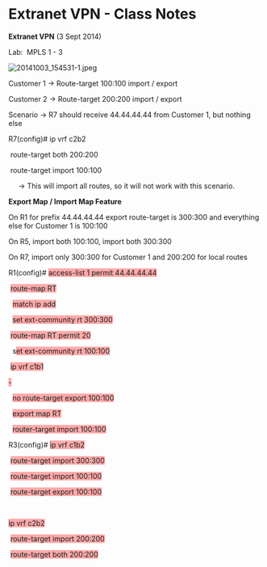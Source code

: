 # Extranet VPN - Class Notes

**Extranet VPN** (3 Sept 2014)

Lab:  MPLS 1 - 3

![20141003_154531-1.jpeg](image/20141003_154531-1.jpeg)

Customer 1 -> Route-target 100:100 import / export

Customer 2 -> Route-target 200:200 import / export

Scenario -> R7 should receive 44.44.44.44 from Customer 1, but nothing else

R7(config)# ip vrf c2b2

 route-target both 200:200

 route-target import 100:100

     -> This will import all routes, so it will not work with this scenario.

**Export Map / Import Map Feature**

On R1 for prefix 44.44.44.44 export route-target is 300:300 and everything else for Customer 1 is 100:100

On R5, import both 100:100, import both 300:300

On R7, import only 300:300 for Customer 1 and 200:200 for local routes

R1(config)# <span style="background-color: #ffaaaa">access-list 1 permit 44.44.44.44</span>

 <span style="background-color: #ffaaaa">route-map RT</span>

  <span style="background-color: #ffaaaa">match ip add</span>

  <span style="background-color: #ffaaaa">set ext-community rt 300:300</span>

 <span style="background-color: #ffaaaa">route-map RT permit 20</span>

  s<span style="background-color: #ffaaaa">et ext-community rt 100:100</span>

 <span style="background-color: #ffaaaa">ip vrf c1b1</span>

<span style="background-color: #ffaaaa">-</span>

  <span style="background-color: #ffaaaa">no route-target export 100:100</span>

  <span style="background-color: #ffaaaa">export map RT</span>

  <span style="background-color: #ffaaaa">router-target import 100:100</span>

R3(config)# <span style="background-color: #ffaaaa">ip vrf c1b2</span>

 <span style="background-color: #ffaaaa">route-target import 300:300</span>

 <span style="background-color: #ffaaaa">route-target import 100:100</span>

 <span style="background-color: #ffaaaa">route-target export 100:100</span>

 

<span style="background-color: #ffaaaa">ip vrf c2b2</span>

 <span style="background-color: #ffaaaa">route-target import 200:200</span>

 <span style="background-color: #ffaaaa">route-target both 200:200</span>
